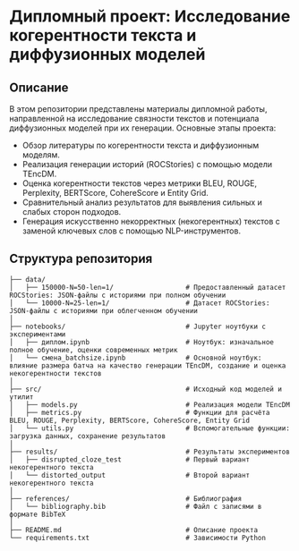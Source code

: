# Дипломный проект: Исследование когерентности текста и диффузионных моделей

## Описание
В этом репозитории представлены материалы дипломной работы, направленной на исследование связности текстов и потенциала диффузионных моделей при их генерации. Основные этапы проекта:
- Обзор литературы по когерентности текста и диффузионным моделям.
- Реализация генерации историй (ROCStories) с помощью модели TEncDM.
- Оценка когерентности текстов через метрики BLEU, ROUGE, Perplexity, BERTScore, CohereScore и Entity Grid.
- Сравнительный анализ результатов для выявления сильных и слабых сторон подходов.
- Генерация искусственно некорректных (некогерентных) текстов с заменой ключевых слов с помощью NLP-инструментов.

## Структура репозитория
```text
├── data/                                  
│   ├── 150000-N=50-len=1/                  # Предоставленный датасет ROCStories: JSON-файлы с историями при полном обучении
│   └── 10000-N=25-len=1/                   # Датасет ROCStories: JSON-файлы с историями при облегченном обучении
│
├── notebooks/                              # Jupyter ноутбуки с экспериментами
│   ├── диплом.ipynb                        # Ноутбук: изначальное полное обучение, оценки современных метрик
│   └── смена_batchsize.ipynb               # Основной ноутбук: влияние размера батча на качество генерации TEncDM, создание и оценка некогерентности текстов
│   
├── src/                                    # Исходный код моделей и утилит
│   ├── models.py                           # Реализация модели TEncDM 
│   ├── metrics.py                          # Функции для расчёта BLEU, ROUGE, Perplexity, BERTScore, CohereScore, Entity Grid
│   └── utils.py                            # Вспомогательные функции: загрузка данных, сохранение результатов
│
├── results/                                # Результаты экспериментов
│   ├── disrupted_cloze_test                # Первый вариант некогерентного текста 
│   └── distorted_output                    # Второй вариант некогерентного текста
│
├── references/                             # Библиография
│   └── bibliography.bib                    # Файл с записями в формате BibTeX
│
├── README.md                               # Описание проекта
└── requirements.txt                        # Зависимости Python

